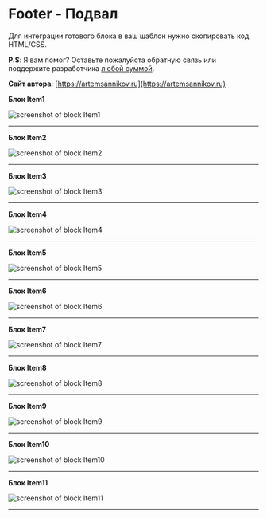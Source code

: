 Footer - Подвал
=====================

Для интеграции готового блока в ваш шаблон нужно скопировать код HTML/CSS.

**P.S**: Я вам помог? Оставьте пожалуйста обратную связь или поддержите разработчика [любой суммой](https://money.yandex.ru/to/41001366550213).

**Сайт автора**: [https://artemsannikov.ru](https://artemsannikov.ru)

**Блок Item1**

![screenshot of block Item1](https://user-images.githubusercontent.com/31792522/69032146-9fc3b300-09fd-11ea-92bc-dd435659645a.jpg)

<hr>

**Блок Item2**

![screenshot of block Item2](https://user-images.githubusercontent.com/31792522/69032321-02b54a00-09fe-11ea-8ee2-96652a74740f.jpg)

<hr>

**Блок Item3**

![screenshot of block Item3](https://user-images.githubusercontent.com/31792522/69032337-0ba61b80-09fe-11ea-8e30-de397cc2c9b3.jpg)

<hr>

**Блок Item4**

![screenshot of block Item4](https://user-images.githubusercontent.com/31792522/69032357-1496ed00-09fe-11ea-8573-93a27468f743.jpg)

<hr>

**Блок Item5**

![screenshot of block Item5](https://user-images.githubusercontent.com/31792522/69033284-8112eb80-0a00-11ea-86b4-71b17e6a5b61.jpg)

<hr>

**Блок Item6**

![screenshot of block Item6](https://user-images.githubusercontent.com/31792522/69033299-8839f980-0a00-11ea-9487-9527512cbabf.jpg)

<hr>

**Блок Item7**

![screenshot of block Item7](https://user-images.githubusercontent.com/31792522/69033319-8f610780-0a00-11ea-9cac-2035d3107525.jpg)

<hr>

**Блок Item8**

![screenshot of block Item8](https://user-images.githubusercontent.com/31792522/69043922-c988d400-0a15-11ea-90a7-a45d1e5ce7d5.jpg)

<hr>

**Блок Item9**

![screenshot of block Item9](https://user-images.githubusercontent.com/31792522/69044720-3cdf1580-0a17-11ea-95c5-25ca1e4704ce.jpg)

<hr>

**Блок Item10**

![screenshot of block Item10](https://user-images.githubusercontent.com/31792522/69045835-80d31a00-0a19-11ea-832b-2b33a30292c9.jpg)

<hr>

**Блок Item11**

![screenshot of block Item11](https://user-images.githubusercontent.com/31792522/69046593-28048100-0a1b-11ea-8dee-d5476febb79d.jpg)

<hr>